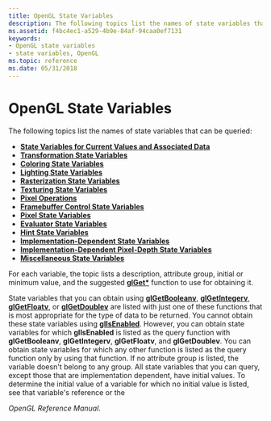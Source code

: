 ```yaml
---
title: OpenGL State Variables
description: The following topics list the names of state variables that can be queried
ms.assetid: f4bc4ec1-a529-4b9e-84af-94caa0ef7131
keywords:
- OpenGL state variables
- state variables, OpenGL
ms.topic: reference
ms.date: 05/31/2018
---
```


# OpenGL State Variables

The following topics list the names of state variables that can be queried:

-   [**State Variables for Current Values and Associated Data**](state-variables-for-current-values-and-associated-data.md)
-   [**Transformation State Variables**](transformation-state-variables.md)
-   [**Coloring State Variables**](coloring-state-variables.md)
-   [**Lighting State Variables**](lighting-state-variables.md)
-   [**Rasterization State Variables**](rasterization-state-variables.md)
-   [**Texturing State Variables**](texturing-state-variables.md)
-   [**Pixel Operations**](pixel-operations.md)
-   [**Framebuffer Control State Variables**](framebuffer-control-state-variables.md)
-   [**Pixel State Variables**](pixel-state-variables.md)
-   [**Evaluator State Variables**](evaluator-state-variables.md)
-   [**Hint State Variables**](hint-state-variables.md)
-   [**Implementation-Dependent State Variables**](implementation-dependent-state-variables.md)
-   [**Implementation-Dependent Pixel-Depth State Variables**](implementation-dependent-pixel-depth-state-variables.md)
-   [**Miscellaneous State Variables**](miscellaneous-state-variables.md)

For each variable, the topic lists a description, attribute group, initial or minimum value, and the suggested [**glGet\***](glgetbooleanv--glgetdoublev--glgetfloatv--glgetintegerv.md) function to use for obtaining it.

State variables that you can obtain using [**glGetBooleanv**](glgetbooleanv.md), [**glGetIntegerv**](glgetintegerv.md), [**glGetFloatv**](glgetfloatv.md), or [**glGetDoublev**](glgetdoublev.md) are listed with just one of these functions that is most appropriate for the type of data to be returned. You cannot obtain these state variables using [**glIsEnabled**](glisenabled.md). However, you can obtain state variables for which **glIsEnabled** is listed as the query function with **glGetBooleanv**, **glGetIntegerv**, **glGetFloatv**, and **glGetDoublev**. You can obtain state variables for which any other function is listed as the query function only by using that function. If no attribute group is listed, the variable doesn't belong to any group. All state variables that you can query, except those that are implementation dependent, have initial values. To determine the initial value of a variable for which no initial value is listed, see that variable's reference or the

*OpenGL Reference Manual*.

 

 





